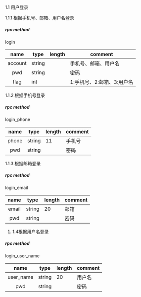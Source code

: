 1.1 用户登录

1.1.1 根据手机号、邮箱、用户名登录

##### rpc method
   login

|   name    | type   | length | comment                    |
| :-------: | ------ | ------ | -------------------------- |
|  account  | string |        | 手机号、邮箱、用户名       |
|    pwd    | string |        | 密码                       |
|   flag    | int    |        | 1:手机号、2:邮箱、3:用户名 |



1.1.2 根据手机号登录

##### rpc method
   login_phone

| name  | type   | length | comment |
| :---: | ------ | ------ | ------- |
| phone | string | 11     | 手机号  |
|  pwd  | string |        | 密码    |



1.1.3 根据邮箱登录

##### rpc method
   login_email

| name  | type   | length | comment |
| :---: | ------ | ------ | ------- |
| email | string | 20     | 邮箱    |
|  pwd  | string |        | 密码    |



1. 1.4根据用户名登录

##### rpc method
   login_user_name

|   name    | type   | length | comment |
| :-------: | ------ | ------ | ------- |
| user_name | string | 20     | 用户名  |
|    pwd    | string |        | 密码    |

